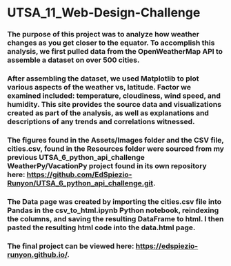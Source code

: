 # UTSA_11_Web-Design-Challenge

### The purpose of this project was to analyze how weather changes as you get closer to the equator. To accomplish this analysis, we first pulled data from the OpenWeatherMap API to assemble a dataset on over 500 cities.

### After assembling the dataset, we used Matplotlib to plot various aspects of the weather vs, latitude. Factor we examined included: temperature, cloudiness, wind speed, and humidity. This site provides the source data and visualizations created as part of the analysis, as well as explanations and descriptions of any trends and correlations witnessed.

### The figures found in the Assets/Images folder and the CSV file, cities.csv, found in the Resources folder were sourced from my previous UTSA_6_python_api_challenge WeatherPy/VacationPy project found in its own repository here: https://github.com/EdSpiezio-Runyon/UTSA_6_python_api_challenge.git.

### The Data page was created by importing the cities.csv file into Pandas in the csv_to_html.ipynb Python notebook, reindexing the columns, and saving the resulting DataFrame to html.  I then pasted the resulting html code into the data.html page.

### The final project can be viewed here: https://edspiezio-runyon.github.io/.
